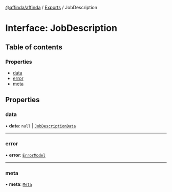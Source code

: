 [@affinda/affinda](../README.md) / [Exports](../modules.md) / JobDescription

# Interface: JobDescription

## Table of contents

### Properties

- [data](JobDescription.md#data)
- [error](JobDescription.md#error)
- [meta](JobDescription.md#meta)

## Properties

### data

• **data**: ``null`` \| [`JobDescriptionData`](JobDescriptionData.md)

___

### error

• **error**: [`ErrorModel`](ErrorModel.md)

___

### meta

• **meta**: [`Meta`](Meta.md)
